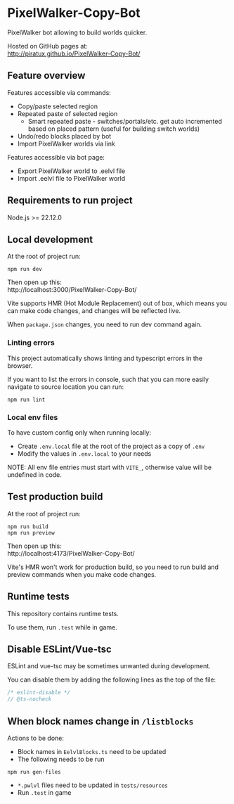 # PixelWalker-Copy-Bot

PixelWalker bot allowing to build worlds quicker.

Hosted on GitHub pages at:\
http://piratux.github.io/PixelWalker-Copy-Bot/

## Feature overview

Features accessible via commands:

- Copy/paste selected region
- Repeated paste of selected region
    - Smart repeated paste - switches/portals/etc. get auto incremented based on placed pattern (useful for building
      switch worlds)
- Undo/redo blocks placed by bot
- Import PixelWalker worlds via link

Features accessible via bot page:

- Export PixelWalker world to .eelvl file
- Import .eelvl file to PixelWalker world

## Requirements to run project

Node.js >= 22.12.0

## Local development

At the root of project run:

```
npm run dev
```

Then open up this:\
http://localhost:3000/PixelWalker-Copy-Bot/

Vite supports HMR (Hot Module Replacement) out of box, which means you can make code changes, and changes will be
reflected live.

When `package.json` changes, you need to run dev command again.

### Linting errors

This project automatically shows linting and typescript errors in the browser.

If you want to list the errors in console, such that you can more easily navigate to source location you can run:

```
npm run lint
```

### Local env files

To have custom config only when running locally:

- Create `.env.local` file at the root of the project as a copy of `.env`
- Modify the values in `.env.local` to your needs

NOTE: All env file entries must start with `VITE_`, otherwise value will be undefined in code.

## Test production build

At the root of project run:

```
npm run build
npm run preview
```

Then open up this:\
http://localhost:4173/PixelWalker-Copy-Bot/

Vite's HMR won't work for production build, so you need to run build and preview commands when you make code changes.

## Runtime tests

This repository contains runtime tests.

To use them, run `.test` while in game.

## Disable ESLint/Vue-tsc

ESLint and vue-tsc may be sometimes unwanted during development.

You can disable them by adding the following lines as the top of the file:

```ts
/* eslint-disable */
// @ts-nocheck
```

## When block names change in `/listblocks`

Actions to be done:

- Block names in `EelvlBlocks.ts` need to be updated
- The following needs to be run

```
npm run gen-files
```

- `*.pwlvl` files need to be updated in `tests/resources`
- Run `.test` in game